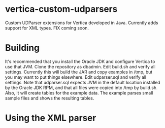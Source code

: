 # vertica-custom-udparsers
Custom UDParser extensions for Vertica developed in Java.  Currently adds support for XML types.  FIX coming soon.
# Building
It's recommended that you install the Oracle JDK and configure Vertica to use that JVM.
Clone the repository as dbadmin.
Edit build.sh and verify all settings.  Currently this will build the JAR and copy examples in /tmp, but you may want to put things elsewhere.
Edit udparser.sql and verify all settings.  Note that udparser.sql expects JVM in the default location installed by the Oracle JDK RPM, and that all files were copied into /tmp by build.sh.  Also, it will create tables for the example data.
The example parses small sample files and shows the resulting tables.
# Using the XML parser

